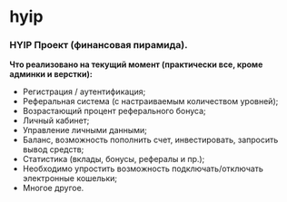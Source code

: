 # hyip
### HYIP Проект (финансовая пирамида).
**Что реализовано на текущий момент (практически все, кроме админки и верстки):**
- Регистрация / аутентификация;
- Реферальная система (с настраиваемым количеством уровней);
- Возрастающий процент реферального бонуса;
- Личный кабинет;
- Управление личными данными;
- Баланс, возможность пополнить счет, инвестировать, запросить вывод средств;
- Статистика (вклады, бонусы, рефералы и пр.);
- Необходимо упростить возможность подключать/отключать электронные кошельки;
- Многое другое.
